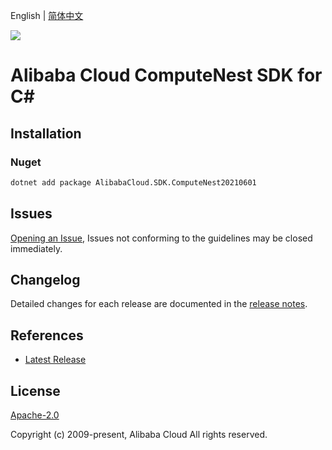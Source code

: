 English | [简体中文](README-CN.md)

![](https://aliyunsdk-pages.alicdn.com/icons/AlibabaCloud.svg)

# Alibaba Cloud ComputeNest SDK for C#

## Installation

### Nuget

```bash
dotnet add package AlibabaCloud.SDK.ComputeNest20210601
```

## Issues

[Opening an Issue](https://github.com/aliyun/alibabacloud-csharp-sdk/issues/new), Issues not conforming to the guidelines may be closed immediately.

## Changelog

Detailed changes for each release are documented in the [release notes](./ChangeLog.md).

## References

* [Latest Release](https://github.com/aliyun/alibabacloud-csharp-sdk/)

## License

[Apache-2.0](http://www.apache.org/licenses/LICENSE-2.0)

Copyright (c) 2009-present, Alibaba Cloud All rights reserved.
